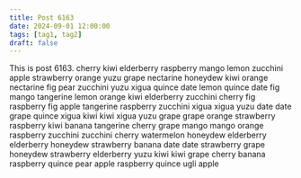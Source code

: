 ```yaml
---
title: Post 6163
date: 2024-09-01 12:00:00
tags: [tag1, tag2]
draft: false
---
```

This is post 6163.
cherry
kiwi
elderberry
raspberry
mango
lemon
zucchini
apple
strawberry
orange
yuzu
grape
nectarine
honeydew
kiwi
orange
nectarine
fig
pear
zucchini
yuzu
xigua
quince
date
lemon
quince
date
fig
mango
tangerine
lemon
orange
kiwi
elderberry
zucchini
cherry
fig
raspberry
fig
apple
tangerine
raspberry
zucchini
xigua
xigua
yuzu
date
date
grape
quince
xigua
kiwi
kiwi
xigua
yuzu
grape
grape
orange
strawberry
raspberry
kiwi
banana
tangerine
cherry
grape
mango
mango
orange
raspberry
zucchini
zucchini
cherry
watermelon
honeydew
elderberry
elderberry
honeydew
strawberry
banana
date
date
strawberry
grape
honeydew
strawberry
elderberry
yuzu
kiwi
kiwi
grape
cherry
banana
raspberry
quince
pear
apple
raspberry
quince
ugli
apple
